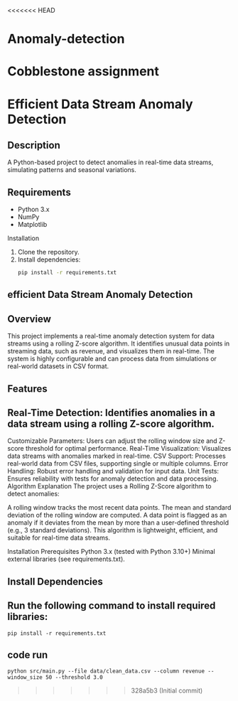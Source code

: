<<<<<<< HEAD
# Anomaly-detection
Cobblestone assignment
=======
# Efficient Data Stream Anomaly Detection

## Description
A Python-based project to detect anomalies in real-time data streams, simulating patterns and seasonal variations.

## Requirements
- Python 3.x
- NumPy
- Matplotlib

 Installation
1. Clone the repository.
2. Install dependencies:
   ```bash
   pip install -r requirements.txt
## efficient Data Stream Anomaly Detection
## Overview
This project implements a real-time anomaly detection system for data streams using a rolling Z-score algorithm. It identifies unusual data points in streaming data, such as revenue, and visualizes them in real-time. The system is highly configurable and can process data from simulations or real-world datasets in CSV format.

## Features
## Real-Time Detection: Identifies anomalies in a data stream using a rolling Z-score algorithm.
Customizable Parameters: Users can adjust the rolling window size and Z-score threshold for optimal performance.
Real-Time Visualization: Visualizes data streams with anomalies marked in real-time.
CSV Support: Processes real-world data from CSV files, supporting single or multiple columns.
Error Handling: Robust error handling and validation for input data.
Unit Tests: Ensures reliability with tests for anomaly detection and data processing.
Algorithm Explanation
The project uses a Rolling Z-Score algorithm to detect anomalies:

A rolling window tracks the most recent data points.
The mean and standard deviation of the rolling window are computed.
A data point is flagged as an anomaly if it deviates from the mean by more than a user-defined threshold (e.g., 3 standard deviations).
This algorithm is lightweight, efficient, and suitable for real-time data streams.

Installation
Prerequisites
Python 3.x (tested with Python 3.10+)
Minimal external libraries (see requirements.txt).
## Install Dependencies
## Run the following command to install required libraries:
```pip install -r requirements.txt```
## code run 
   ```python src/main.py --file data/clean_data.csv --column revenue --window_size 50 --threshold 3.0```
>>>>>>> 328a5b3 (Initial commit)
